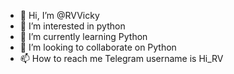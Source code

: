 - 👋 Hi, I’m @RVVicky
- 👀 I’m interested in python 
- 🌱 I’m currently learning Python 
- 💞️ I’m looking to collaborate on Python 
- 📫 How to reach me Telegram username is Hi_RV

<!---
RVVicky/RVVicky is a ✨ special ✨ repository because its `README.md` (this file) appears on your GitHub profile.
You can click the Preview link to take a look at your changes.
--->
